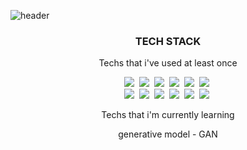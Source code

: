 ![header](https://capsule-render.vercel.app/api?type=waving&color=auto&height=300&section=header&text=ujin&fontSize=90)

<h3 align = "center">TECH STACK</h3>
<p align = "center">Techs that i've used at least once</p>
<p align = "center">
<img src="https://img.shields.io/badge/Python-3766AB?style=flat-square&logo=Python&logoColor=white"/></a>&nbsp  
<img src="https://img.shields.io/badge/C%2B%2B-00599C?style=flat-square&logo=C%2B%2B&logoColor=white"/></a>&nbsp  
<img src="https://img.shields.io/badge/HTML5-E34F26?style=flat-square&logo=HTML5&logoColor=white"/></a>&nbsp
<img src="https://img.shields.io/badge/CSS3-1572B6?style=flat-square&logo=CSS3&logoColor=white"/></a>&nbsp
<img src="https://img.shields.io/badge/MySQL-4479A1?style=flat-square&logo=MySQL&logoColor=white"/></a>&nbsp
<img src="https://img.shields.io/badge/AWS-232F3E?style=flat-square&logo=Amazon-AWS&logoColor=white"/></a>&nbsp <br>
<img src="https://img.shields.io/badge/Selenium-43B02A?style=flat-square&logo=Selenium&logoColor=white"/></a>&nbsp
<img src="https://img.shields.io/badge/OpenCV-5C3EE8?style=flat-square&logo=OpenCV&logoColor=white"/></a>&nbsp
<img src="https://img.shields.io/badge/PyTorch-EE4C2C?style=flat-square&logo=PyTorch&logoColor=white"/></a>&nbsp
<img src="https://img.shields.io/badge/Numpy-013243?style=flat-square&logo=Numpy&logoColor=white"/></a>&nbsp
<img src="https://img.shields.io/badge/pandas-150458?style=flat-square&logo=pandas&logoColor=white"/></a>&nbsp
<img src="https://img.shields.io/badge/scikitlearn-F7931E?style=flat-square&logo=scikit-learn&logoColor=white"/></a>&nbsp

</p>
  
<p align = "center">Techs that i'm currently learning</p>
<p align = "center">generative model - GAN</p>



